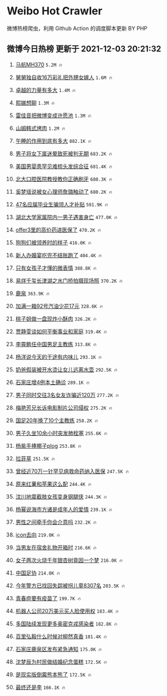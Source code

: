 # Weibo Hot Crawler 



微博热榜爬虫，利用 Github Action 的调度脚本更新 BY PHP 


## 微博今日热榜 更新于 2021-12-03 20:21:32 
1. [马航MH370](https://s.weibo.com/weibo?q=%23%E9%A9%AC%E8%88%AAMH370%23&Refer=top) `5.2M 🔥` 

1. [舅舅独自收16万彩礼把外甥女嫁人](https://s.weibo.com/weibo?q=%23%E8%88%85%E8%88%85%E7%8B%AC%E8%87%AA%E6%94%B616%E4%B8%87%E5%BD%A9%E7%A4%BC%E6%8A%8A%E5%A4%96%E7%94%A5%E5%A5%B3%E5%AB%81%E4%BA%BA%23&Refer=top) `1.6M 🔥` 

1. [卓越的力量有多大](https://s.weibo.com/weibo?q=%23%E5%8D%93%E8%B6%8A%E7%9A%84%E5%8A%9B%E9%87%8F%E6%9C%89%E5%A4%9A%E5%A4%A7%23&Refer=top) `1.4M 🔥` 

1. [熙娣想聊](https://s.weibo.com/weibo?q=%23%E7%86%99%E5%A8%A3%E6%83%B3%E8%81%8A%23&Refer=top) `1.3M 🔥` 

1. [雷佳音把微博变成许愿池](https://s.weibo.com/weibo?q=%23%E9%9B%B7%E4%BD%B3%E9%9F%B3%E6%8A%8A%E5%BE%AE%E5%8D%9A%E5%8F%98%E6%88%90%E8%AE%B8%E6%84%BF%E6%B1%A0%23&Refer=top) `1.3M 🔥` 

1. [山姆韩式烤肉](https://s.weibo.com/weibo?q=%E5%B1%B1%E5%A7%86%E9%9F%A9%E5%BC%8F%E7%83%A4%E8%82%89&Refer=top) `1.2M 🔥` 

1. [午睡的作用到底有多大](https://s.weibo.com/weibo?q=%23%E5%8D%88%E7%9D%A1%E7%9A%84%E4%BD%9C%E7%94%A8%E5%88%B0%E5%BA%95%E6%9C%89%E5%A4%9A%E5%A4%A7%23&Refer=top) `882.1K 🔥` 

1. [男子将女下属迷晕致死被判无期](https://s.weibo.com/weibo?q=%23%E7%94%B7%E5%AD%90%E5%B0%86%E5%A5%B3%E4%B8%8B%E5%B1%9E%E8%BF%B7%E6%99%95%E8%87%B4%E6%AD%BB%E8%A2%AB%E5%88%A4%E6%97%A0%E6%9C%9F%23&Refer=top) `683.2K 🔥` 

1. [美国男婴患罕见难梳头发综合征](https://s.weibo.com/weibo?q=%23%E7%BE%8E%E5%9B%BD%E7%94%B7%E5%A9%B4%E6%82%A3%E7%BD%95%E8%A7%81%E9%9A%BE%E6%A2%B3%E5%A4%B4%E5%8F%91%E7%BB%BC%E5%90%88%E5%BE%81%23&Refer=top) `681.4K 🔥` 

1. [北大口腔医院教授教你正确刷牙](https://s.weibo.com/weibo?q=%23%E5%8C%97%E5%A4%A7%E5%8F%A3%E8%85%94%E5%8C%BB%E9%99%A2%E6%95%99%E6%8E%88%E6%95%99%E4%BD%A0%E6%AD%A3%E7%A1%AE%E5%88%B7%E7%89%99%23&Refer=top) `680.3K 🔥` 

1. [奚梦瑶说被女心理师詹璐触动了](https://s.weibo.com/weibo?q=%23%E5%A5%9A%E6%A2%A6%E7%91%B6%E8%AF%B4%E8%A2%AB%E5%A5%B3%E5%BF%83%E7%90%86%E5%B8%88%E8%A9%B9%E7%92%90%E8%A7%A6%E5%8A%A8%E4%BA%86%23&Refer=top) `680.2K 🔥` 

1. [47名应届毕业生骗领人才补贴](https://s.weibo.com/weibo?q=%2347%E5%90%8D%E5%BA%94%E5%B1%8A%E6%AF%95%E4%B8%9A%E7%94%9F%E9%AA%97%E9%A2%86%E4%BA%BA%E6%89%8D%E8%A1%A5%E8%B4%B4%23&Refer=top) `591.9K 🔥` 

1. [湖北大学家属院内一男子遇害身亡](https://s.weibo.com/weibo?q=%23%E6%B9%96%E5%8C%97%E5%A4%A7%E5%AD%A6%E5%AE%B6%E5%B1%9E%E9%99%A2%E5%86%85%E4%B8%80%E7%94%B7%E5%AD%90%E9%81%87%E5%AE%B3%E8%BA%AB%E4%BA%A1%23&Refer=top) `477.0K 🔥` 

1. [offer3里的高价药进医保了](https://s.weibo.com/weibo?q=%23offer3%E9%87%8C%E7%9A%84%E9%AB%98%E4%BB%B7%E8%8D%AF%E8%BF%9B%E5%8C%BB%E4%BF%9D%E4%BA%86%23&Refer=top) `470.2K 🔥` 

1. [狗狗们被领养时的样子](https://s.weibo.com/weibo?q=%E7%8B%97%E7%8B%97%E4%BB%AC%E8%A2%AB%E9%A2%86%E5%85%BB%E6%97%B6%E7%9A%84%E6%A0%B7%E5%AD%90&Refer=top) `416.0K 🔥` 

1. [新人办婚宴吃完不结账跑了](https://s.weibo.com/weibo?q=%23%E6%96%B0%E4%BA%BA%E5%8A%9E%E5%A9%9A%E5%AE%B4%E5%90%83%E5%AE%8C%E4%B8%8D%E7%BB%93%E8%B4%A6%E8%B7%91%E4%BA%86%23&Refer=top) `404.4K 🔥` 

1. [只有女孩子才懂的微表情](https://s.weibo.com/weibo?q=%23%E5%8F%AA%E6%9C%89%E5%A5%B3%E5%AD%A9%E5%AD%90%E6%89%8D%E6%87%82%E7%9A%84%E5%BE%AE%E8%A1%A8%E6%83%85%23&Refer=top) `388.8K 🔥` 

1. [易烊千玺长津湖之水门桥拍摄现场照](https://s.weibo.com/weibo?q=%23%E6%98%93%E7%83%8A%E5%8D%83%E7%8E%BA%E9%95%BF%E6%B4%A5%E6%B9%96%E4%B9%8B%E6%B0%B4%E9%97%A8%E6%A1%A5%E6%8B%8D%E6%91%84%E7%8E%B0%E5%9C%BA%E7%85%A7%23&Refer=top) `370.2K 🔥` 

1. [鹿泉](https://s.weibo.com/weibo?q=%E9%B9%BF%E6%B3%89&Refer=top) `363.9K 🔥` 

1. [加满一箱92号汽油少花17元](https://s.weibo.com/weibo?q=%23%E5%8A%A0%E6%BB%A1%E4%B8%80%E7%AE%B192%E5%8F%B7%E6%B1%BD%E6%B2%B9%E5%B0%91%E8%8A%B117%E5%85%83%23&Refer=top) `328.6K 🔥` 

1. [桃子姐做一盘现炸小酥肉](https://s.weibo.com/weibo?q=%E6%A1%83%E5%AD%90%E5%A7%90%E5%81%9A%E4%B8%80%E7%9B%98%E7%8E%B0%E7%82%B8%E5%B0%8F%E9%85%A5%E8%82%89&Refer=top) `326.2K 🔥` 

1. [贾静雯谈如何平衡事业和家庭](https://s.weibo.com/weibo?q=%23%E8%B4%BE%E9%9D%99%E9%9B%AF%E8%B0%88%E5%A6%82%E4%BD%95%E5%B9%B3%E8%A1%A1%E4%BA%8B%E4%B8%9A%E5%92%8C%E5%AE%B6%E5%BA%AD%23&Refer=top) `319.4K 🔥` 

1. [李霄鹏任中国男足主教练](https://s.weibo.com/weibo?q=%23%E6%9D%8E%E9%9C%84%E9%B9%8F%E4%BB%BB%E4%B8%AD%E5%9B%BD%E7%94%B7%E8%B6%B3%E4%B8%BB%E6%95%99%E7%BB%83%23&Refer=top) `313.8K 🔥` 

1. [杨洋说今天的于途有内味儿](https://s.weibo.com/weibo?q=%23%E6%9D%A8%E6%B4%8B%E8%AF%B4%E4%BB%8A%E5%A4%A9%E7%9A%84%E4%BA%8E%E9%80%94%E6%9C%89%E5%86%85%E5%91%B3%E5%84%BF%23&Refer=top) `293.1K 🔥` 

1. [奶爸假装被开水烫让女儿远离水壶](https://s.weibo.com/weibo?q=%23%E5%A5%B6%E7%88%B8%E5%81%87%E8%A3%85%E8%A2%AB%E5%BC%80%E6%B0%B4%E7%83%AB%E8%AE%A9%E5%A5%B3%E5%84%BF%E8%BF%9C%E7%A6%BB%E6%B0%B4%E5%A3%B6%23&Refer=top) `292.5K 🔥` 

1. [石家庄增4例本土确诊](https://s.weibo.com/weibo?q=%23%E7%9F%B3%E5%AE%B6%E5%BA%84%E5%A2%9E4%E4%BE%8B%E6%9C%AC%E5%9C%9F%E7%A1%AE%E8%AF%8A%23&Refer=top) `289.1K 🔥` 

1. [男子同时交往3名女友诈骗近120万](https://s.weibo.com/weibo?q=%23%E7%94%B7%E5%AD%90%E5%90%8C%E6%97%B6%E4%BA%A4%E5%BE%803%E5%90%8D%E5%A5%B3%E5%8F%8B%E8%AF%88%E9%AA%97%E8%BF%91120%E4%B8%87%23&Refer=top) `277.2K 🔥` 

1. [梅艳芳兄长诉电影制片公司侵权](https://s.weibo.com/weibo?q=%23%E6%A2%85%E8%89%B3%E8%8A%B3%E5%85%84%E9%95%BF%E8%AF%89%E7%94%B5%E5%BD%B1%E5%88%B6%E7%89%87%E5%85%AC%E5%8F%B8%E4%BE%B5%E6%9D%83%23&Refer=top) `275.2K 🔥` 

1. [国足20年换了10个主教练](https://s.weibo.com/weibo?q=%23%E5%9B%BD%E8%B6%B320%E5%B9%B4%E6%8D%A2%E4%BA%8610%E4%B8%AA%E4%B8%BB%E6%95%99%E7%BB%83%23&Refer=top) `258.2K 🔥` 

1. [男子久坐10余小时突发肺栓塞](https://s.weibo.com/weibo?q=%23%E7%94%B7%E5%AD%90%E4%B9%85%E5%9D%9010%E4%BD%99%E5%B0%8F%E6%97%B6%E7%AA%81%E5%8F%91%E8%82%BA%E6%A0%93%E5%A1%9E%23&Refer=top) `255.6K 🔥` 

1. [杨紫手捧椰子plog](https://s.weibo.com/weibo?q=%E6%9D%A8%E7%B4%AB%E6%89%8B%E6%8D%A7%E6%A4%B0%E5%AD%90plog&Refer=top) `253.8K 🔥` 

1. [拉菲草](https://s.weibo.com/weibo?q=%E6%8B%89%E8%8F%B2%E8%8D%89&Refer=top) `251.5K 🔥` 

1. [曾经近70万一针罕见病救命药纳入医保](https://s.weibo.com/weibo?q=%23%E6%9B%BE%E7%BB%8F%E8%BF%9170%E4%B8%87%E4%B8%80%E9%92%88%E7%BD%95%E8%A7%81%E7%97%85%E6%95%91%E5%91%BD%E8%8D%AF%E7%BA%B3%E5%85%A5%E5%8C%BB%E4%BF%9D%23&Refer=top) `247.5K 🔥` 

1. [原来红薯和苹果这么配](https://s.weibo.com/weibo?q=%23%E5%8E%9F%E6%9D%A5%E7%BA%A2%E8%96%AF%E5%92%8C%E8%8B%B9%E6%9E%9C%E8%BF%99%E4%B9%88%E9%85%8D%23&Refer=top) `244.4K 🔥` 

1. [汶川地震截肢女孩变身钢腿侠](https://s.weibo.com/weibo?q=%23%E6%B1%B6%E5%B7%9D%E5%9C%B0%E9%9C%87%E6%88%AA%E8%82%A2%E5%A5%B3%E5%AD%A9%E5%8F%98%E8%BA%AB%E9%92%A2%E8%85%BF%E4%BE%A0%23&Refer=top) `244.3K 🔥` 

1. [杨幂说海市方诸是成年人的爱情](https://s.weibo.com/weibo?q=%23%E6%9D%A8%E5%B9%82%E8%AF%B4%E6%B5%B7%E5%B8%82%E6%96%B9%E8%AF%B8%E6%98%AF%E6%88%90%E5%B9%B4%E4%BA%BA%E7%9A%84%E7%88%B1%E6%83%85%23&Refer=top) `239.1K 🔥` 

1. [男性之间牵手你会介意吗](https://s.weibo.com/weibo?q=%23%E7%94%B7%E6%80%A7%E4%B9%8B%E9%97%B4%E7%89%B5%E6%89%8B%E4%BD%A0%E4%BC%9A%E4%BB%8B%E6%84%8F%E5%90%97%23&Refer=top) `232.2K 🔥` 

1. [icon去向](https://s.weibo.com/weibo?q=%23icon%E5%8E%BB%E5%90%91%23&Refer=top) `219.0K 🔥` 

1. [当男友在宿舍礼物开箱时](https://s.weibo.com/weibo?q=%23%E5%BD%93%E7%94%B7%E5%8F%8B%E5%9C%A8%E5%AE%BF%E8%88%8D%E7%A4%BC%E7%89%A9%E5%BC%80%E7%AE%B1%E6%97%B6%23&Refer=top) `216.6K 🔥` 

1. [女子两次火烧千年银杏树竟因一个梦](https://s.weibo.com/weibo?q=%23%E5%A5%B3%E5%AD%90%E4%B8%A4%E6%AC%A1%E7%81%AB%E7%83%A7%E5%8D%83%E5%B9%B4%E9%93%B6%E6%9D%8F%E6%A0%91%E7%AB%9F%E5%9B%A0%E4%B8%80%E4%B8%AA%E6%A2%A6%23&Refer=top) `216.0K 🔥` 

1. [中国足协](https://s.weibo.com/weibo?q=%23%E4%B8%AD%E5%9B%BD%E8%B6%B3%E5%8D%8F%23&Refer=top) `214.0K 🔥` 

1. [今年警方已找回失踪被拐儿童8307名](https://s.weibo.com/weibo?q=%23%E4%BB%8A%E5%B9%B4%E8%AD%A6%E6%96%B9%E5%B7%B2%E6%89%BE%E5%9B%9E%E5%A4%B1%E8%B8%AA%E8%A2%AB%E6%8B%90%E5%84%BF%E7%AB%A58307%E5%90%8D%23&Refer=top) `203.5K 🔥` 

1. [青春痘要有疫苗了](https://s.weibo.com/weibo?q=%23%E9%9D%92%E6%98%A5%E7%97%98%E8%A6%81%E6%9C%89%E7%96%AB%E8%8B%97%E4%BA%86%23&Refer=top) `199.7K 🔥` 

1. [机器人公司20万美元买人脸使用权](https://s.weibo.com/weibo?q=%23%E6%9C%BA%E5%99%A8%E4%BA%BA%E5%85%AC%E5%8F%B820%E4%B8%87%E7%BE%8E%E5%85%83%E4%B9%B0%E4%BA%BA%E8%84%B8%E4%BD%BF%E7%94%A8%E6%9D%83%23&Refer=top) `183.4K 🔥` 

1. [多国陆续发现更多奥密克戎感染者](https://s.weibo.com/weibo?q=%23%E5%A4%9A%E5%9B%BD%E9%99%86%E7%BB%AD%E5%8F%91%E7%8E%B0%E6%9B%B4%E5%A4%9A%E5%A5%A5%E5%AF%86%E5%85%8B%E6%88%8E%E6%84%9F%E6%9F%93%E8%80%85%23&Refer=top) `182.8K 🔥` 

1. [百里弘毅什么时候对柳然真香](https://s.weibo.com/weibo?q=%23%E7%99%BE%E9%87%8C%E5%BC%98%E6%AF%85%E4%BB%80%E4%B9%88%E6%97%B6%E5%80%99%E5%AF%B9%E6%9F%B3%E7%84%B6%E7%9C%9F%E9%A6%99%23&Refer=top) `181.4K 🔥` 

1. [石家庄鹿泉区发布紧急通知](https://s.weibo.com/weibo?q=%23%E7%9F%B3%E5%AE%B6%E5%BA%84%E9%B9%BF%E6%B3%89%E5%8C%BA%E5%8F%91%E5%B8%83%E7%B4%A7%E6%80%A5%E9%80%9A%E7%9F%A5%23&Refer=top) `175.0K 🔥` 

1. [沈梦辰为村民做结婚纪念蛋糕](https://s.weibo.com/weibo?q=%23%E6%B2%88%E6%A2%A6%E8%BE%B0%E4%B8%BA%E6%9D%91%E6%B0%91%E5%81%9A%E7%BB%93%E5%A9%9A%E7%BA%AA%E5%BF%B5%E8%9B%8B%E7%B3%95%23&Refer=top) `172.5K 🔥` 

1. [是现实版倒霉熊本熊了](https://s.weibo.com/weibo?q=%23%E6%98%AF%E7%8E%B0%E5%AE%9E%E7%89%88%E5%80%92%E9%9C%89%E7%86%8A%E6%9C%AC%E7%86%8A%E4%BA%86%23&Refer=top) `172.5K 🔥` 

1. [最终还是李](https://s.weibo.com/weibo?q=%23%E6%9C%80%E7%BB%88%E8%BF%98%E6%98%AF%E6%9D%8E%23&Refer=top) `166.1K 🔥` 

